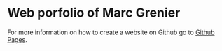 # Web porfolio of Marc Grenier
For more information on how to create a website on Github go to <a href="https://pages.github.com/">Github Pages</a>.
